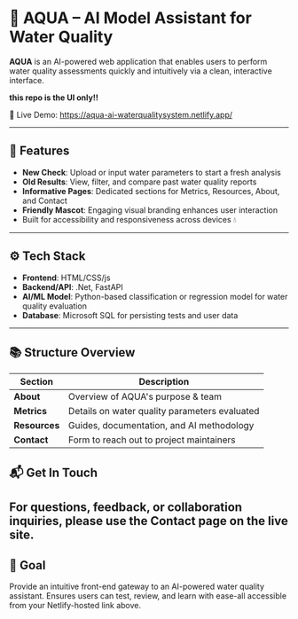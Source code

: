 # 🌊 AQUA – AI Model Assistant for Water Quality

**AQUA** is an AI-powered web application that enables users to perform water quality assessments quickly and intuitively via a clean, interactive interface.

**this repo is the UI only!!**

🔗 Live Demo: https://aqua-ai-waterqualitysystem.netlify.app/

---

## 🚀 Features

- **New Check**: Upload or input water parameters to start a fresh analysis
- **Old Results**: View, filter, and compare past water quality reports
- **Informative Pages**: Dedicated sections for Metrics, Resources, About, and Contact
- **Friendly Mascot**: Engaging visual branding enhances user interaction
- Built for accessibility and responsiveness across devices 💧

---

## ⚙️ Tech Stack

- **Frontend**: HTML/CSS/js
- **Backend/API**: .Net, FastAPI
- **AI/ML Model**: Python-based classification or regression model for water quality evaluation
- **Database**: Microsoft SQL for persisting tests and user data

---

## 📚 Structure Overview

| Section     | Description                                   |
|-------------|-----------------------------------------------|
| **About**   | Overview of AQUA's purpose & team             |
| **Metrics** | Details on water quality parameters evaluated |
| **Resources** | Guides, documentation, and AI methodology   |
| **Contact** | Form to reach out to project maintainers      |

## 📬 Get In Touch
For questions, feedback, or collaboration inquiries, please use the **Contact** page on the live site.
---
## 🎯 Goal
Provide an intuitive front-end gateway to an AI-powered water quality assistant. Ensures users can test, review, and learn with ease-all accessible from your Netlify-hosted link above.

